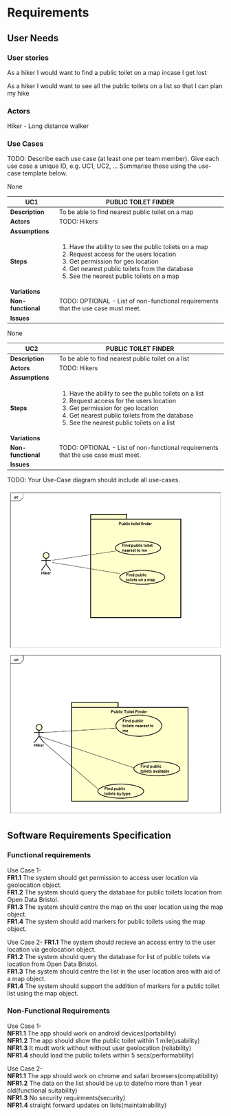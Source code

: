 # Requirements

## User Needs

### User stories
As a hiker I would want to find a public toilet on a map incase I get lost

As a hiker I would want to see all the public toilets on a list so that I can plan my hike 

### Actors
Hiker - Long distance walker


### Use Cases
TODO: Describe each use case (at least one per team member).
    Give each use case a unique ID, e.g. UC1, UC2, ...
    Summarise these using the use-case template below.

| UC1| PUBLIC TOILET FINDER| 
| -------------------------------------- | ------------------- |
| **Description** | To be able to find nearest public toilet on a map |
| **Actors** | TODO: Hikers|
| **Assumptions** | </td>None</tr>
| **Steps** |  <ol><li>Have the ability to see the public toilets on a map</li><li>Request access for the users location</li><li>Get permission for geo location</li><li>Get nearest public toilets from the database</li><li>See the nearest public toilets on a map</li><ol>|
| **Variations** |  |
| **Non-functional** | TODO: OPTIONAL - List of non-functional requirements that the use case must meet. |
| **Issues** | |

| UC2| PUBLIC TOILET FINDER| 
| -------------------------------------- | ------------------- |
| **Description** | To be able to find nearest public toilet on a list|
| **Actors** | TODO: Hikers|
| **Assumptions** | </td>None</tr>
| **Steps** |  <ol><li>Have the ability to see the public toilets on a list</li><li>Request access for the users location</li><li>Get permission for geo location</li><li>Get nearest public toilets from the database</li><li>See the nearest public toilets on a list</li><ol>|
| **Variations** |  |
| **Non-functional** | TODO: OPTIONAL - List of non-functional requirements that the use case must meet. |
| **Issues** | |
TODO: Your Use-Case diagram should include all use-cases.

![Insert your Use-Case Diagram Here](images/UseCaseDiagram0.png)
![Insert your Use-Case Diagram Here](images/UseCaseDiagram1.png)

## Software Requirements Specification
### Functional requirements 
Use Case 1-</br>
**FR1.1**    The system should get permission to access user location via geolocation object.</br>
**FR1.2**    The system should query the database for public toilets location from Open Data Bristol.</br>
**FR1.3**    The system should centre the map on the user location using the map object.</br>
**FR1.4**   The system should add markers for public toilets using the map object.</br>

Use Case 2-
**FR1.1**   The system should recieve an access entry to the user location via geolocation object.</br>
**FR1.2**   The system should query the database for list of public toilets via location from Open Data Bristol.</br>
**FR1.3**   The system should centre the list in the user location area with aid of a map object.</br>
**FR1.4**   The system should support the addition of markers for a public toilet list using the map object.


### Non-Functional Requirements
Use Case 1-</br>
**NFR1.1**    The app should work on android devices(portability)</br>
**NFR1.2**    The app should show the public toilet within 1 mile(usability)</br>
**NFR1.3**    It mudt work without without user geolocation (reliability)</br>
**NFR1.4**    should load the public toilets within 5 secs(performability)</br>


Use Case 2-</br>
**NFR1.1**    The app should work on chrome and safari browsers(compatibility)</br>
**NFR1.2**    The data on the list should be up to date/no more than 1 year old(functional suitability)</br>
**NFR1.3**    No security requirments(security)</br>
**NFR1.4**    straight forward updates on lists(maintainability)</br>
